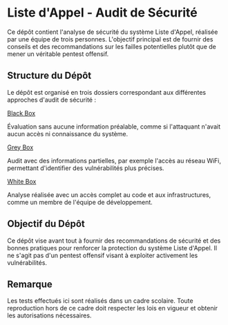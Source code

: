 # Liste d'Appel - Audit de Sécurité

Ce dépôt contient l'analyse de sécurité du système Liste d'Appel, réalisée par une équipe de trois personnes. L'objectif principal est de fournir des conseils et des recommandations sur les failles potentielles plutôt que de mener un véritable pentest offensif.

## Structure du Dépôt

Le dépôt est organisé en trois dossiers correspondant aux différentes approches d'audit de sécurité :

[Black Box](./Black_Box/Black_Box.md)  

Évaluation sans aucune information préalable, comme si l'attaquant n'avait aucun accès ni connaissance du système.

[Grey Box](./Grey_Box/Grey_Box.md)  

Audit avec des informations partielles, par exemple l'accès au réseau WiFi, permettant d'identifier des vulnérabilités plus précises.

[White Box](./White_Box/White_Box.md) 

Analyse réalisée avec un accès complet au code et aux infrastructures, comme un membre de l'équipe de développement.

## Objectif du Dépôt

Ce dépôt vise avant tout à fournir des recommandations de sécurité et des bonnes pratiques pour renforcer la protection du système Liste d'Appel. Il ne s'agit pas d'un pentest offensif visant à exploiter activement les vulnérabilités.

## Remarque

Les tests effectués ici sont réalisés dans un cadre scolaire. Toute reproduction hors de ce cadre doit respecter les lois en vigueur et obtenir les autorisations nécessaires.

